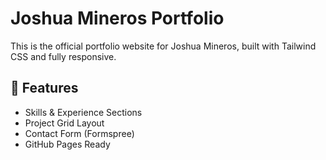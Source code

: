 # Joshua Mineros Portfolio

This is the official portfolio website for Joshua Mineros, built with Tailwind CSS and fully responsive.

## 🚀 Features

- Skills & Experience Sections
- Project Grid Layout
- Contact Form (Formspree)
- GitHub Pages Ready

